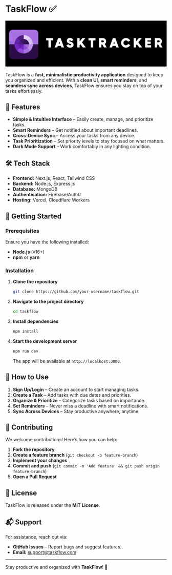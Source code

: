  

# TaskFlow ✅
![TaskFlow Logo](task-tracker-logo.png)

TaskFlow is a **fast, minimalistic productivity application** designed to keep you organized and efficient. With a **clean UI**, **smart reminders**, and **seamless sync across devices**, TaskFlow ensures you stay on top of your tasks effortlessly.

## 🚀 Features
- **Simple & Intuitive Interface** – Easily create, manage, and prioritize tasks.
- **Smart Reminders** – Get notified about important deadlines.
- **Cross-Device Sync** – Access your tasks from any device.
- **Task Prioritization** – Set priority levels to stay focused on what matters.
- **Dark Mode Support** – Work comfortably in any lighting condition.

## 🛠 Tech Stack
- **Frontend:** Next.js, React, Tailwind CSS
- **Backend:** Node.js, Express.js
- **Database:** MongoDB
- **Authentication:** Firebase/Auth0
- **Hosting:** Vercel, Cloudflare Workers

## 🚀 Getting Started
### Prerequisites
Ensure you have the following installed:
- **Node.js** (v16+)
- **npm** or **yarn**

### Installation
1. **Clone the repository**
   ```sh
   git clone https://github.com/your-username/taskflow.git
   ```
2. **Navigate to the project directory**
   ```sh
   cd taskflow
   ```
3. **Install dependencies**
   ```sh
   npm install
   ```
4. **Start the development server**
   ```sh
   npm run dev
   ```
   The app will be available at `http://localhost:3000`.

## 📖 How to Use
1. **Sign Up/Login** – Create an account to start managing tasks.
2. **Create a Task** – Add tasks with due dates and priorities.
3. **Organize & Prioritize** – Categorize tasks based on importance.
4. **Set Reminders** – Never miss a deadline with smart notifications.
5. **Sync Across Devices** – Stay productive anywhere, anytime.

## 🤝 Contributing
We welcome contributions! Here’s how you can help:
1. **Fork the repository**
2. **Create a feature branch** (`git checkout -b feature-branch`)
3. **Implement your changes**
4. **Commit and push** (`git commit -m 'Add feature' && git push origin feature-branch`)
5. **Open a Pull Request**

## 📜 License
TaskFlow is released under the **MIT License**.

## 📬 Support
For assistance, reach out via:
- **GitHub Issues** – Report bugs and suggest features.
- **Email:** support@taskflow.com

---
Stay productive and organized with **TaskFlow**! 🚀

